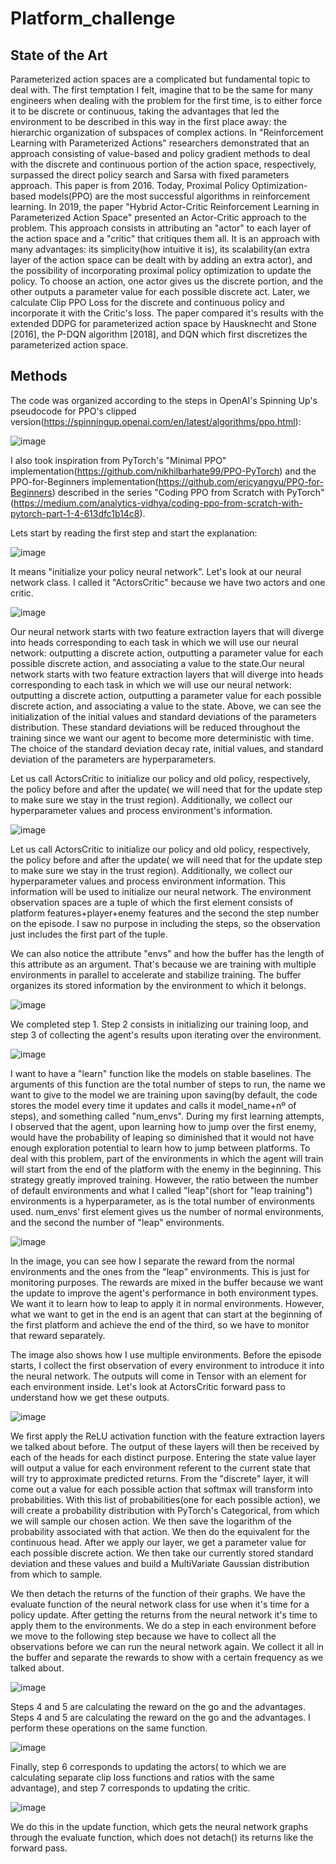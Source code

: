 # Platform_challenge
## State of the Art
Parameterized action spaces are a complicated but fundamental topic to deal with. The first temptation I felt, imagine that to be the same for many engineers when dealing with the problem for the first time, is to either force it to be discrete or continuous, taking the advantages that led the environment to be described in this way in the first place away: the hierarchic organization of subspaces of complex actions. In "Reinforcement Learning with Parameterized Actions" researchers demonstrated that an approach consisting of value-based and policy gradient methods to deal with the discrete and continuous portion of the action space, respectively, surpassed the direct policy search and Sarsa with fixed parameters approach. This paper is from 2016. Today, Proximal Policy Optimization-based models(PPO) are the most successful algorithms in reinforcement learning. In 2019, the paper "Hybrid Actor-Critic Reinforcement Learning in Parameterized Action Space" presented an Actor-Critic approach to the problem. This approach consists in attributing an "actor" to each layer of the action space and a "critic" that critiques them all. It is an approach with many advantages: its simplicity(how intuitive it is), its scalability(an extra layer of the action space can be dealt with by adding an extra actor), and the possibility of incorporating proximal policy optimization to update the policy. To choose an action, one actor gives us the discrete portion, and the other outputs a parameter value for each possible discrete act. Later, we calculate Clip PPO Loss for the discrete and continuous policy and incorporate it with the Critic's loss. The paper compared it's results with the extended DDPG for parameterized action space by Hausknecht and Stone [2016], the P-DQN algorithm [2018], and DQN which first discretizes the parameterized action space.

## Methods
The code was organized according to the steps in OpenAI's Spinning Up's pseudocode for PPO's clipped version(https://spinningup.openai.com/en/latest/algorithms/ppo.html):

![image](https://user-images.githubusercontent.com/90193839/213691509-74084808-298e-4d6f-8a1b-3862f004a05c.png)

I also took inspiration from PyTorch's "Minimal PPO" implementation(https://github.com/nikhilbarhate99/PPO-PyTorch) and the PPO-for-Beginners implementation(https://github.com/ericyangyu/PPO-for-Beginners) described in the series "Coding PPO from Scratch with PyTorch"(https://medium.com/analytics-vidhya/coding-ppo-from-scratch-with-pytorch-part-1-4-613dfc1b14c8). 

Lets start by reading the first step and start the explanation:

![image](https://user-images.githubusercontent.com/90193839/213692086-2080e5c1-f8fb-470e-bd93-777a6c12c81d.png)

It means "initialize your policy neural network". Let's look at our neural network class. I called it "ActorsCritic" because we have two actors and one critic.

![image](https://user-images.githubusercontent.com/90193839/213694890-f575e258-4eb1-457d-b2c6-4c8c9630f853.png)

Our neural network starts with two feature extraction layers that will diverge into heads corresponding to each task in which we will use our neural network: outputting a discrete action, outputting a parameter value for each possible discrete action, and associating a value to the state.Our neural network starts with two feature extraction layers that will diverge into heads corresponding to each task in which we will use our neural network: outputting a discrete action, outputting a parameter value for each possible discrete action, and associating a value to the state. Above, we can see the initialization of the initial values and standard deviations of the parameters distribution. These standard deviations will be reduced throughout the training since we want our agent to become more deterministic with time. The choice of the standard deviation decay rate, initial values, and standard deviation of the parameters are hyperparameters. 

Let us call ActorsCritic to initialize our policy and old policy, respectively, the policy before and after the update( we will need that for the update step to make sure we stay in the trust region). Additionally, we collect our hyperparameter values and process environment's information.

![image](https://user-images.githubusercontent.com/90193839/213699186-2314fc9c-e308-44bc-8c62-53520c1b8f44.png)

Let us call ActorsCritic to initialize our policy and old policy, respectively, the policy before and after the update( we will need that for the update step to make sure we stay in the trust region). Additionally, we collect our hyperparameter values and process environment information. This information will be used to initialize our neural network. The environment observation spaces are a tuple of which the first element consists of platform features+player+enemy features and the second the step number on the episode. I saw no purpose in including the steps, so the observation just includes the first part of the tuple.

We can also notice the attribute "envs" and how the buffer has the length of this attribute as an argument. That's because we are training with multiple environments in parallel to accelerate and stabilize training. The buffer organizes its stored information by the environment to which it belongs.

![image](https://user-images.githubusercontent.com/90193839/213717995-b4174a16-a6cc-4a48-ab75-fda1bb4c91ff.png)

We completed step 1. Step 2 consists in initializing our training loop, and step 3 of collecting the agent's results upon iterating over the environment.

![image](https://user-images.githubusercontent.com/90193839/213719770-9a503791-d909-4e66-9447-1393bb7c11a8.png)

I want to have a "learn" function like the models on stable baselines. The arguments of this function are the total number of steps to run, the name we want to give to the model we are training upon saving(by default, the code stores the model every time it updates and calls it model_name+nº of steps), and something called "num_envs". During my first learning attempts, I observed that the agent, upon learning how to jump over the first enemy, would have the probability of leaping so diminished that it would not have enough exploration potential to learn how to jump between platforms. To deal with this problem, part of the environments in which the agent will train will start from the end of the platform with the enemy in the beginning. This strategy greatly improved training. However, the ratio between the number of default environments and what I called "leap"(short for "leap training") environments is a hyperparameter, as is the total number of environments used. num_envs' first element gives us the number of normal environments, and the second the number of "leap" environments.

![image](https://user-images.githubusercontent.com/90193839/213723863-c6180013-5daa-4f1e-aaaa-ebb9d524ed2c.png)

In the image, you can see how I separate the reward from the normal environments and the ones from the "leap" environments. This is just for monitoring purposes. The rewards are mixed in the buffer because we want the update to improve the agent's performance in both environment types. We want it to learn how to leap to apply it in normal environments. However, what we want to get in the end is an agent that can start at the beginning of the first platform and achieve the end of the third, so we have to monitor that reward separately. 

The image also shows how I use multiple environments. Before the episode starts, I collect the first observation of every environment to introduce it into the neural network. The outputs will come in Tensor with an element for each environment inside. Let's look at ActorsCritic forward pass to understand how we get these outputs.

![image](https://user-images.githubusercontent.com/90193839/213727401-c700ca34-6bfb-40bb-b95a-3f2e97bae502.png)

We first apply the ReLU activation function with the feature extraction layers we talked about before. The output of these layers will then be received by each of the heads for each distinct purpose. Entering the state value layer will output a value for each environment referent to the current state that will try to approximate predicted returns. From the "discrete" layer, it will come out a value for each possible action that softmax will transform into probabilities. With this list of probabilities(one for each possible action), we will create a probability distribution with PyTorch's Categorical, from which we will sample our chosen action. We then save the logarithm of the probability associated with that action. We then do the equivalent for the continuous head. After we apply our layer, we get a parameter value for each possible discrete action. We then take our currently stored standard deviation and these values and build a MultiVariate Gaussian distribution from which to sample.

We then detach the returns of the function of their graphs. We have the evaluate function of the neural network class for use when it's time for a policy update. After getting the returns from the neural network it's time to apply them to the environments. We do a step in each environment before we move to the following step because we have to collect all the observations before we can run the neural network again. We collect it all in the buffer and separate the rewards to show with a certain frequency as we talked about.

![image](https://user-images.githubusercontent.com/90193839/213736276-8f1bfa68-f9d7-41d9-a956-6510e6d9e93f.png)

Steps 4 and 5 are calculating the reward on the go and the advantages. Steps 4 and 5 are calculating the reward on the go and the advantages. I perform these operations on the same function. 

![image](https://user-images.githubusercontent.com/90193839/213740930-f68a7242-0f1f-43e7-994f-2e9ff300325a.png)

Finally, step 6 corresponds to updating the actors( to which we are calculating separate clip loss functions and ratios with the same advantage), and step 7 corresponds to updating the critic. 

![image](https://user-images.githubusercontent.com/90193839/213745918-403f810f-162a-4ad8-8e66-cd83359b1da1.png)

We do this in the update function, which gets the neural network graphs through the evaluate function, which does not detach() its returns like the forward pass.


